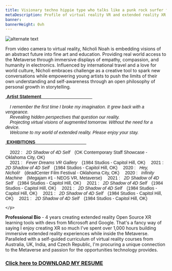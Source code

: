 ```yaml
---
title: Visionary techno hippie type who talks like a punk rock surfer from Oklahoma City
metaDescription: Profile of virtual reality VR and extended reality XR film video production artist
banner:
bannerHeight: 0vh
---
```


<div class="row">
  <div class="col-md-12">
    <img src="https://lh3.googleusercontent.com/-9X_0qe5RlyKshKh3J-xWaMaadMhxRm-1Lctj82IGVeVZ8rs8DLMznzbpfguJLmmXkb-ZQCm8V7NbgQG2FOcGlBT6F1FyyCqx0jgOeh5edZpUlreZpQTkweH2sv4BilzLNRIOHGQyA=w2400" alt="alternate text">
  </div>
</div>




From video camera to virtual reality, Nicholi Noah is embedding visions of an abstract future into fine art and education. Providing real world access to the Metaverse through immersive displays of empathy, compassion, and humanity in electronics. Influenced by international travel and a love for world culture, Nicholi embraces challenge as a creative tool to spark new conversations while empowering young artists to push the limits of their own understanding and self-awareness through an open philosophy of personal growth in storytelling.

<div class="row">
  <div class="col-md-12">
    <p style="font-family:arial"><b><u>&nbsp;Artist Statement &nbsp;&nbsp;&nbsp;&nbsp;&nbsp;&nbsp;&nbsp;&nbsp;&nbsp;&nbsp;&nbsp;&nbsp;&nbsp;&nbsp;&nbsp;&nbsp;&nbsp;&nbsp;&nbsp;&nbsp;&nbsp;&nbsp;&nbsp;&nbsp;&nbsp;&nbsp;&nbsp;&nbsp;&nbsp;&nbsp;&nbsp;&nbsp;&nbsp;&nbsp;&nbsp;&nbsp;&nbsp;&nbsp;&nbsp;&nbsp;</u></b></br><br>
    &emsp;<i>I remember the first time I broke my imagination. It grew back with a vengeance.</br>
    &emsp;Revealing hidden perspectives that question our reality.</br>
    &emsp;Projecting virtual visions of augmented tomorrow. Without the need for a device.</br>
    &emsp;Welcome to my world of extended reality. Please enjoy your stay.</i></p>
  </div>
</div>

<div class="row">
  <div class="col-md-12">
    <p style="font-family:arial"><b><u>&nbsp;EXHIBITIONS &nbsp;&nbsp;&nbsp;&nbsp;&nbsp;&nbsp;&nbsp;&nbsp;&nbsp;&nbsp;&nbsp;&nbsp;&nbsp;&nbsp;&nbsp;&nbsp;&nbsp;&nbsp;&nbsp;&nbsp;&nbsp;&nbsp;&nbsp;&nbsp;&nbsp;&nbsp;&nbsp;&nbsp;&nbsp;&nbsp;&nbsp;&nbsp;&nbsp;&nbsp;&nbsp;&nbsp;&nbsp;&nbsp;&nbsp;&nbsp;</u></b></br></br>
    &emsp;2022 : &nbsp; <i>2D Shadow of 4D Self</i>&emsp;(OK Contemporary Staff Showcase - Oklahoma City, OK)</br>
    &emsp;2021 : &nbsp; <i>Fever Dreams VR Gallery</i>&emsp;(1984 Studios - Capitol Hill, OK)
    &emsp;2021 : &nbsp; <i>2D Shadow of 4D Self</i>&emsp;(1984 Studios - Capitol Hill, OK)
	&emsp;2020 : &nbsp; <i>Hey, Nicholi!</i>&emsp;(deadCenter Film Festival - Oklahoma City, OK)
	&emsp;2020 : &nbsp; <i>Infinity Machine</i>&emsp;(Megajam #1 - NEOS VR, Metaverse)
	&emsp;2021 : &nbsp; <i>2D Shadow of 4D Self</i>&emsp;(1984 Studios - Capitol Hill, OK)
	&emsp;2021 : &nbsp; <i>2D Shadow of 4D Self</i>&emsp;(1984 Studios - Capitol Hill, OK)
	&emsp;2021 : &nbsp; <i>2D Shadow of 4D Self</i>&emsp;(1984 Studios - Capitol Hill, OK)
	&emsp;2021 : &nbsp; <i>2D Shadow of 4D Self</i>&emsp;(1984 Studios - Capitol Hill, OK)
	&emsp;2021 : &nbsp; <i>2D Shadow of 4D Self</i>&emsp;(1984 Studios - Capitol Hill, OK)


	</p>
  </div>
</div>


**Professional Bio** - 4 years creating extended reality Open Source XR learning tools with devs from Microsoft and Google. That's a fancy way of saying I enjoy creating XR so much I've spent over 1,000 hours building immersive extended reality experiences while inside the Metaverse. Paralleled with a self-guided curriculum of virtual reality courses from Australia, UK, India, and Czech Republic, I'm procuring a unique connection to the Metaverse and passion for the opportunities technology provides.


### [Click here to DOWNLOAD MY RESUME](/NicholiNoah_resume23.pdf)

